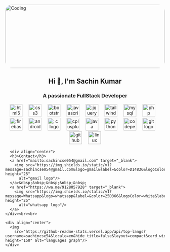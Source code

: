 <img align="center" alt="Coding" width="100%" height="200px" style="border-radius: 20px;" src="https://657b1ce0c6a15d290287a022--git-profile-gif.netlify.app/img/img.png">
<h2 align="center">Hi 👋, I'm Sachin Kumar</h2>
<h3 align="center">A passionate FullStack Developer</h3>
<div align="center">
        <img src="https://img.shields.io/badge/HTML5-E34F26?logo=html5&logoColor=white&style=for-the-badge" height="40" alt="html5 logo"  />
        <img width="12" />
        <img src="https://img.shields.io/badge/CSS3-1572B6?logo=css3&logoColor=white&style=for-the-badge" height="40" alt="css3 logo"  />
        <img width="12" />
        <img src="https://img.shields.io/badge/Bootstrap-7952B3?logo=bootstrap&logoColor=white&style=for-the-badge" height="40" alt="bootstrap logo"  />
        <img width="12" />
        <img src="https://img.shields.io/badge/JavaScript-F7DF1E?logo=javascript&logoColor=black&style=for-the-badge" height="40" alt="javascript logo"  />
        <img width="12" />
        <img src="https://img.shields.io/badge/jQuery-0769AD?logo=jquery&logoColor=white&style=for-the-badge" height="40" alt="jquery logo"  />
        <img width="12" />
        <img src="https://img.shields.io/badge/Tailwind CSS-06B6D4?logo=tailwindcss&logoColor=black&style=for-the-badge" height="40" alt="tailwindcss logo"  />
        <img width="12" />
        <img src="https://img.shields.io/badge/MySQL-4479A1?logo=mysql&logoColor=white&style=for-the-badge" height="40" alt="mysql logo"  />
        <img width="12" />
        <img src="https://img.shields.io/badge/PHP-777BB4?logo=php&logoColor=black&style=for-the-badge" height="40" alt="php logo"  />
        <img width="12" />
        <img src="https://img.shields.io/badge/Firebase-FFCA28?logo=firebase&logoColor=black&style=for-the-badge" height="40" alt="firebase logo"  />
        <img width="12" />
        <img src="https://img.shields.io/badge/Android Studio-3DDC84?logo=androidstudio&logoColor=black&style=for-the-badge" height="40" alt="androidstudio logo"  />
        <img width="12" />
        <img src="https://cdn.jsdelivr.net/gh/devicons/devicon/icons/c/c-original.svg" height="40" alt="c logo"  />
        <img width="12" />
        <img src="https://cdn.jsdelivr.net/gh/devicons/devicon/icons/cplusplus/cplusplus-original.svg" height="40" alt="cplusplus logo"  />
        <img width="12" />
        <img src="https://cdn.jsdelivr.net/gh/devicons/devicon/icons/java/java-original.svg" height="40" alt="java logo"  />
        <img width="12" />
        <img src="https://img.shields.io/badge/Python-3776AB?logo=python&logoColor=white&style=for-the-badge" height="40" alt="python logo"  />
        <img width="12" />
        <img src="https://img.shields.io/badge/CodePen-000000?logo=codepen&logoColor=white&style=for-the-badge" height="40" alt="codepen logo"  />
        <img width="12" />
        <img src="https://img.shields.io/badge/Git-F05032?logo=git&logoColor=white&style=for-the-badge" height="40" alt="git logo"  />
        <img width="12" />
        <img src="https://img.shields.io/badge/GitHub-181717?logo=github&logoColor=white&style=for-the-badge" height="40" alt="github logo"  />
        <img width="12" />
        <img src="https://img.shields.io/badge/Linux-FCC624?logo=linux&logoColor=black&style=for-the-badge" height="40" alt="linux logo"  />
      </div>

      <div align="center">
      <h3>Contact</h3>
      <a href="mailto:sachincse054@gmail.com" target="_blank">
        <img src="https://img.shields.io/static/v1?message=sachincse054@gmail.com&logo=gmail&label=&color=D14836&logoColor=white&labelColor=&style=flat" height="25"
          alt="gmail logo"/>
      </a>&nbsp;&nbsp;&nbsp;&nbsp;&nbsp;
      <a href="https://wa.me/9128057928" target="_blank">
        <img src="https://img.shields.io/static/v1?message=Whatsapp&logo=whatsapp&label=&color=25D366&logoColor=white&labelColor=&style=flat" height="25"
          alt="whatsapp logo"/>
      </a>
    </div><br><br>

    <div align="center">
      <img
        src="https://github-readme-stats.vercel.app/api/top-langs?username=sachincse54&locale=en&hide_title=false&layout=compact&card_width=320&langs_count=5&theme=dracula&hide_border=false&order=2" height="150" alt="languages graph"/>
    </div>
      

<!--
**sachincse54/sachincse54** is a ✨ _special_ ✨ repository because its `README.md` (this file) appears on your GitHub profile.

Here are some ideas to get you started:

- 🔭 I’m currently working on ...
- 🌱 I’m currently learning ...
- 👯 I’m looking to collaborate on ...
- 🤔 I’m looking for help with ...
- 💬 Ask me about ...
- 📫 How to reach me: ...
- 😄 Pronouns: ...
- ⚡ Fun fact: ...
-->
